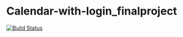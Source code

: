 # Calendar-with-login_finalproject

[![Build Status](https://travis-ci.com/nt27web/statistical-calculator.svg?branch=main)](https://travis-ci.com/github/nt27web/Calendar-with-login_finalproject)